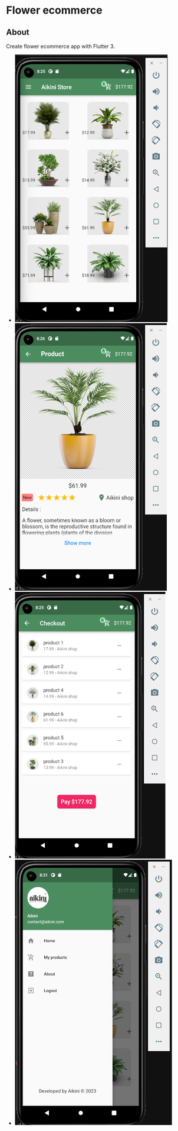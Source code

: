 # Flower ecommerce

## About

Create flower ecommerce app with Flutter 3.

* ![Flower](/1.png)
* ![Flower](/2.png)
* ![Flower](/3.png)
* ![Flower](/drawer.png)
